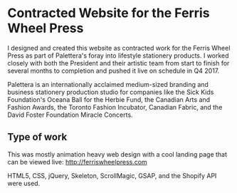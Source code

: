# Contracted Website for the Ferris Wheel Press

I designed and created this website as contracted work for the Ferris Wheel Press as part of Palettera's foray into lifestyle stationery products. I worked closely with both the President and their artistic team from start to finish for several months to completion and pushed it live on schedule in Q4 2017.

Palettera is an internationally acclaimed medium-sized branding and business stationery production studio for companies like the Sick Kids Foundation's Oceana Ball for the Herbie Fund, the Canadian Arts and Fashion Awards, the Toronto Fashion Incubator, Canadian Fabric, and the David Foster Foundation Miracle Concerts.

## Type of work

This was mostly animation heavy web design with a cool landing page that can be viewed live: http://ferriswheelpress.com

HTML5, CSS, jQuery, Skeleton, ScrollMagic, GSAP, and the Shopify API were used.
